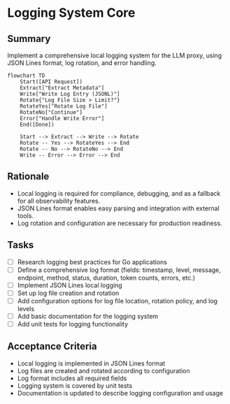 # Logging System Core

## Summary
Implement a comprehensive local logging system for the LLM proxy, using JSON Lines format, log rotation, and error handling.

```mermaid
flowchart TD
    Start([API Request])
    Extract["Extract Metadata"]
    Write["Write Log Entry (JSONL)"]
    Rotate{"Log File Size > Limit?"}
    RotateYes["Rotate Log File"]
    RotateNo["Continue"]
    Error["Handle Write Error"]
    End([Done])

    Start --> Extract --> Write --> Rotate
    Rotate -- Yes --> RotateYes --> End
    Rotate -- No --> RotateNo --> End
    Write -- Error --> Error --> End
```

## Rationale
- Local logging is required for compliance, debugging, and as a fallback for all observability features.
- JSON Lines format enables easy parsing and integration with external tools.
- Log rotation and configuration are necessary for production readiness.

## Tasks
- [ ] Research logging best practices for Go applications
- [ ] Define a comprehensive log format (fields: timestamp, level, message, endpoint, method, status, duration, token counts, errors, etc.)
- [ ] Implement JSON Lines local logging
- [ ] Set up log file creation and rotation
- [ ] Add configuration options for log file location, rotation policy, and log levels
- [ ] Add basic documentation for the logging system
- [ ] Add unit tests for logging functionality

## Acceptance Criteria
- Local logging is implemented in JSON Lines format
- Log files are created and rotated according to configuration
- Log format includes all required fields
- Logging system is covered by unit tests
- Documentation is updated to describe logging configuration and usage 